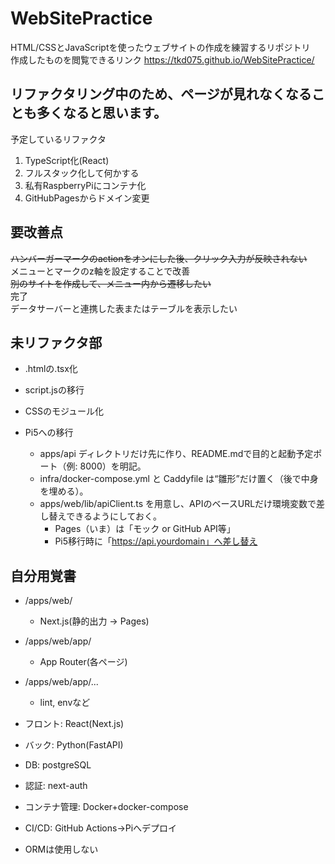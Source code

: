 # WebSitePractice
HTML/CSSとJavaScriptを使ったウェブサイトの作成を練習するリポジトリ<br>
作成したものを閲覧できるリンク
https://tkd075.github.io/WebSitePractice/

## リファクタリング中のため、ページが見れなくなることも多くなると思います。
予定しているリファクタ
1. TypeScript化(React)
2. フルスタック化して何かする
3. 私有RaspberryPiにコンテナ化
4. GitHubPagesからドメイン変更

## 要改善点
~~ハンバーガーマークのactionをオンにした後、クリック入力が反映されない~~<br>
メニューとマークのz軸を設定することで改善<br>
~~別のサイトを作成して、メニュー内から遷移したい~~<br>
完了<br>
データサーバーと連携した表またはテーブルを表示したい

## 未リファクタ部
- .htmlの.tsx化
- script.jsの移行
- CSSのモジュール化

- Pi5への移行
    - apps/api ディレクトリだけ先に作り、README.mdで目的と起動予定ポート（例: 8000）を明記。
    - infra/docker-compose.yml と Caddyfile は“雛形”だけ置く（後で中身を埋める）。
    - apps/web/lib/apiClient.ts を用意し、APIのベースURLだけ環境変数で差し替えできるようにしておく。
        - Pages（いま）は「モック or GitHub API等」
        - Pi5移行時に「https://api.yourdomain」へ差し替え


## 自分用覚書
- /apps/web/
    - Next.js(静的出力 -> Pages)
- /apps/web/app/
    - App Router(各ページ)
- /apps/web/app/...
    - lint, envなど

- フロント: React(Next.js)
- バック: Python(FastAPI)
- DB: postgreSQL
- 認証: next-auth
- コンテナ管理: Docker+docker-compose
- CI/CD: GitHub Actions->Piへデプロイ
- ORMは使用しない
